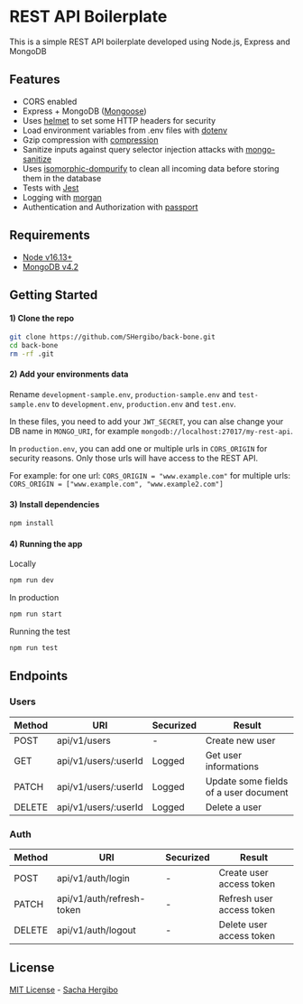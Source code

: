 # REST API Boilerplate

This is a simple REST API boilerplate developed using Node.js, Express and MongoDB

## Features

- CORS enabled
- Express + MongoDB ([Mongoose](http://mongoosejs.com/))
- Uses [helmet](https://github.com/helmetjs/helmet) to set some HTTP headers for security
- Load environment variables from .env files with [dotenv](https://github.com/rolodato/dotenv-safe)
- Gzip compression with [compression](https://github.com/expressjs/compression)
- Sanitize inputs against query selector injection attacks with [mongo-sanitize](https://github.com/vkarpov15/mongo-sanitize)
- Uses [isomorphic-dompurify](https://www.npmjs.com/package/isomorphic-dompurify) to clean all incoming data before storing them in the database
- Tests with [Jest](https://jestjs.io/)
- Logging with [morgan](https://github.com/expressjs/morgan)
- Authentication and Authorization with [passport](http://passportjs.org)

## Requirements

- [Node v16.13+](https://nodejs.org/en/download/current/)
- [MongoDB v4.2](https://docs.mongodb.com/v4.2/installation/)

## Getting Started

#### 1) Clone the repo

```bash
git clone https://github.com/SHergibo/back-bone.git
cd back-bone
rm -rf .git
```

#### 2) Add your environments data

Rename `development-sample.env`, `production-sample.env` and `test-sample.env` to `development.env`, `production.env` and `test.env`.

In these files, you need to add your `JWT_SECRET`, you can alse change your DB name in `MONGO_URI`, for example `mongodb://localhost:27017/my-rest-api`.

In `production.env`, you can add one or multiple urls in `CORS_ORIGIN` for security reasons. Only those urls will have access to the REST API.

For example:
for one url: `CORS_ORIGIN = "www.example.com"`
for multiple urls: `CORS_ORIGIN = ["www.example.com", "www.example2.com"]`

#### 3) Install dependencies

```bash
npm install
```

#### 4) Running the app

Locally

```bash
npm run dev
```

In production

```bash
npm run start
```

Running the test

```bash
npm run test
```

## Endpoints

### Users

| Method | URI                  | Securized | Result                                |
| ------ | -------------------- | --------- | ------------------------------------- |
| POST   | api/v1/users         | -         | Create new user                       |
| GET    | api/v1/users/:userId | Logged    | Get user informations                 |
| PATCH  | api/v1/users/:userId | Logged    | Update some fields of a user document |
| DELETE | api/v1/users/:userId | Logged    | Delete a user                         |

### Auth

| Method | URI                       | Securized | Result                    |
| ------ | ------------------------- | --------- | ------------------------- |
| POST   | api/v1/auth/login         | -         | Create user access token  |
| PATCH  | api/v1/auth/refresh-token | -         | Refresh user access token |
| DELETE | api/v1/auth/logout        | -         | Delete user access token  |

## License

[MIT License](README.md) - [Sacha Hergibo](https://github.com/SHergibo)
